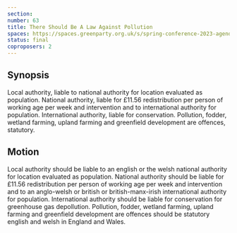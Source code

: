 ```yaml
---
section:
number: 63
title: There Should Be A Law Against Pollution
spaces: https://spaces.greenparty.org.uk/s/spring-conference-2023-agenda-forum/?contentId=116478
status: final
coproposers: 2
---
```

## Synopsis
Local authority, liable to national authority for location evaluated as population. National authority, liable for £11.56 redistribution per person of working age per week and intervention and to international authority for population. International authority, liable for conservation. Pollution, fodder, wetland farming, upland farming and greenfield development are offences, statutory.

## Motion
Local authority should be liable to an english or the welsh national authority for location evaluated as population. National authority should be liable for £11.56 redistribution per person of working age per week and intervention and to an anglo-welsh or british or british-manx-irish international authority for population. International authority should be liable for conservation for greenhouse gas depollution. Pollution, fodder, wetland farming, upland farming and greenfield development are offences should be statutory english and welsh in England and Wales.
